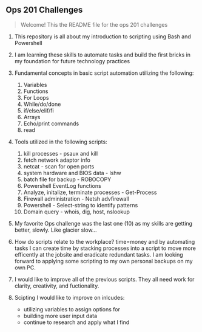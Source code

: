 ## Ops 201 Challenges
> Welcome! This the README file for the ops 201 challenges 

1. This repository is all about my introduction to scripting using Bash and Powershell

2. I am learning these skills to automate tasks and build the first bricks in my foundation for future technology practices

3. Fundamental concepts in basic script automation utilizing the following:
    1. Variables
    2. Functions
    3. For Loops
    4. While/do/done
    5. if/else/elif/fi
    6. Arrays
    7. Echo/print commands
    8. read

4. Tools utilized in the following scripts:
    1. kill processes - psaux and kill
    2. fetch network adaptor info
    3. netcat - scan for open ports
    4. system hardware and BIOS data - lshw
    5. batch file for backup - ROBOCOPY 
    6. Powershell EventLog functions
    7. Analyze, initalize, terminate processes - Get-Process
    8. Firewall administration - Netsh advfirewall
    9. Powershell - Select-string to identify patterns
    10. Domain query - whois, dig, host, nslookup

5. My favorite Ops challenge was the last one (10) as my skills are getting better, slowly. Like glacier slow...

6.  How do scripts relate to the workplace? time=money and by automating tasks I can create time by stacking processes into a script to move more efficently at the jobsite and eradicate redundant tasks. I am looking forward to applying some scripting to my own personal backups on my own PC.

7. I would like to improve all of the previous scripts. They all need work for clarity, creativity, and fuctionality.

8. Scipting I would like to improve on inlcudes:
    * utilizing variables to assign options for
    * building more user input data 
    * continue to research and apply what I find 